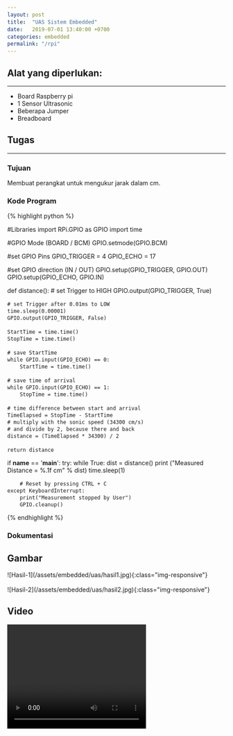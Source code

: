```yaml
---
layout: post
title:  "UAS Sistem Embedded"
date:   2019-07-01 13:40:00 +0700
categories: embedded
permalink: "/rpi"
---
```


<h2>Alat yang diperlukan:</h2>
<hr>

<ul>
    <li>Board Raspberry pi</li>
    <li>1 Sensor Ultrasonic</li>
    <li>Beberapa Jumper</li>
    <li>Breadboard</li>
</ul>

<h2>Tugas</h2>
<hr>
<h3>Tujuan</h3>
Membuat perangkat untuk mengukur jarak dalam cm.

<h3>Kode Program</h3>

{% highlight python %}

#Libraries
import RPi.GPIO as GPIO
import time
 
#GPIO Mode (BOARD / BCM)
GPIO.setmode(GPIO.BCM)
 
#set GPIO Pins
GPIO_TRIGGER = 4
GPIO_ECHO = 17
 
#set GPIO direction (IN / OUT)
GPIO.setup(GPIO_TRIGGER, GPIO.OUT)
GPIO.setup(GPIO_ECHO, GPIO.IN)
 
def distance():
    # set Trigger to HIGH
    GPIO.output(GPIO_TRIGGER, True)
 
    # set Trigger after 0.01ms to LOW
    time.sleep(0.00001)
    GPIO.output(GPIO_TRIGGER, False)
 
    StartTime = time.time()
    StopTime = time.time()
 
    # save StartTime
    while GPIO.input(GPIO_ECHO) == 0:
        StartTime = time.time()
 
    # save time of arrival
    while GPIO.input(GPIO_ECHO) == 1:
        StopTime = time.time()
 
    # time difference between start and arrival
    TimeElapsed = StopTime - StartTime
    # multiply with the sonic speed (34300 cm/s)
    # and divide by 2, because there and back
    distance = (TimeElapsed * 34300) / 2
 
    return distance
 
if __name__ == '__main__':
    try:
        while True:
            dist = distance()
            print ("Measured Distance = %.1f cm" % dist)
            time.sleep(1)
 
        # Reset by pressing CTRL + C
    except KeyboardInterrupt:
        print("Measurement stopped by User")
        GPIO.cleanup()


{% endhighlight %}

<h3>Dokumentasi</h3>

<h2>Gambar</h2>
![Hasil-1](/assets/embedded/uas/hasil1.jpg){:class="img-responsive"}
<br><br>
![Hasil-2](/assets/embedded/uas/hasil2.jpg){:class="img-responsive"}

<h2>Video</h2>
<video width="320" height="240" controls>
  <source src="/assets/embedded/uas/hasil.mp4" type="video/mp4">
Your browser does not support the video tag.
</video>